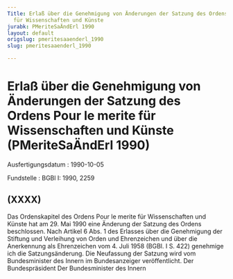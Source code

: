 ```yaml
---
Title: Erlaß über die Genehmigung von Änderungen der Satzung des Ordens Pour le merite
  für Wissenschaften und Künste
jurabk: PMeriteSaÄndErl 1990
layout: default
origslug: pmeritesaaenderl_1990
slug: pmeritesaaenderl_1990

---
```


# Erlaß über die Genehmigung von Änderungen der Satzung des Ordens Pour le merite für Wissenschaften und Künste (PMeriteSaÄndErl 1990)

Ausfertigungsdatum
:   1990-10-05

Fundstelle
:   BGBl I: 1990, 2259



## (XXXX)

Das Ordenskapitel des Ordens Pour le merite für Wissenschaften und
Künste hat am 29. Mai 1990 eine Änderung der Satzung des Ordens
beschlossen.
Nach Artikel 6 Abs. 1 des Erlasses über die Genehmigung der Stiftung
und Verleihung von Orden und Ehrenzeichen und über die Anerkennung als
Ehrenzeichen vom 4. Juli 1958 (BGBl. I S. 422) genehmige ich die
Satzungsänderung. Die Neufassung der Satzung wird vom Bundesminister
des Innern im Bundesanzeiger veröffentlicht.
Der Bundespräsident
Der Bundesminister des Innern

